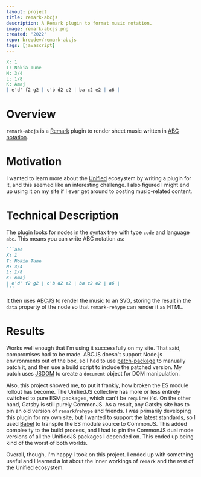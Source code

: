 ```yaml
---
layout: project
title: remark-abcjs
description: A Remark plugin to format music notation.
image: remark-abcjs.png
created: "2022"
repo: breqdev/remark-abcjs
tags: [javascript]
---
```


```abc
X: 1
T: Nokia Tune
M: 3/4
L: 1/8
K: Amaj
| e'd' f2 g2 | c'b d2 e2 | ba c2 e2 | a6 |
```

# Overview

`remark-abcjs` is a [Remark](https://github.com/remarkjs) plugin to render sheet music written in [ABC notation](https://abcnotation.com/).

# Motivation

I wanted to learn more about the [Unified](https://unifiedjs.com/) ecosystem by writing a plugin for it, and this seemed like an interesting challenge. I also figured I might end up using it on my site if I ever get around to posting music-related content.

# Technical Description

The plugin looks for nodes in the syntax tree with type `code` and language `abc`. This means you can write ABC notation as:

````md
```abc
X: 1
T: Nokia Tune
M: 3/4
L: 1/8
K: Amaj
| e'd' f2 g2 | c'b d2 e2 | ba c2 e2 | a6 |
```
````

It then uses [ABCJS](https://paulrosen.github.io/abcjs/) to render the music to an SVG, storing the result in the `data` property of the node so that `remark-rehype` can render it as HTML.

# Results

Works well enough that I'm using it successfully on my site. That said, compromises had to be made. ABCJS doesn't support Node.js environments out of the box, so I had to use [patch-package](https://github.com/ds300/patch-package) to manually patch it, and then use a build script to include the patched version. My patch uses [JSDOM](https://github.com/jsdom/jsdom) to create a `document` object for DOM manipulation.

Also, this project showed me, to put it frankly, how broken the ES module rollout has become. The UnifiedJS collective has more or less entirely switched to pure ESM packages, which can't be `require()`'d. On the other hand, Gatsby is still purely CommonJS. As a result, any Gatsby site has to pin an old version of `remark`/`rehype` and friends. I was primarily developing this plugin for my own site, but I wanted to support the latest standards, so I used [Babel](https://babeljs.io/) to transpile the ES module source to CommonJS. This added complexity to the build process, and I had to pin the CommonJS dual mode versions of all the UnifiedJS packages I depended on. This ended up being kind of the worst of both worlds.

Overall, though, I'm happy I took on this project. I ended up with something useful and I learned a lot about the inner workings of `remark` and the rest of the Unified ecosystem.
